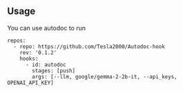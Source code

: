 ## Usage
You can use autodoc to run 
```
repos:
  - repo: https://github.com/Tesla2000/Autodoc-hook
    rev: '0.1.2'
    hooks:
      - id: autodoc
        stages: [push]
        args: [--llm, google/gemma-2-2b-it, --api_keys, OPENAI_API_KEY]
```

